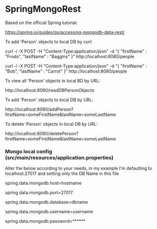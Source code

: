 # SpringMongoRest

Based on the official Spring tutorial:

https://spring.io/guides/gs/accessing-mongodb-data-rest/

To add 'Person' objects to local DB by curl:

curl -i -X POST -H "Content-Type:application/json" -d "{  \"firstName\" : \"Frodo\",  \"lastName\" : \"Baggins\" }" http://localhost:8080/people

curl -i -X POST -H "Content-Type:application/json" -d "{  \"firstName\" : \"Bob\",  \"lastName\" : \"Carrot\" }" http://localhost:8080/people

To view all 'Person' objects in local BD by URL:

http://localhost:8080/readDBPersonObjects

To add 'Person' objects to local DB by URL:

http://localhost:8080/addPerson?firstName=someFirstName&lastName=someLastName

To delete 'Person' objects in local DB by URL:

http://localhost:8080/deletePerson?firstName=someFirstName&lastName=someLastName


### Mongo local config (src/main/resources/application.properties)

Alter the below according to your needs, in my example I'm defaulting to localhost:27017 and setting only the DB Name in this file

spring.data.mongodb.host=hostname

spring.data.mongodb.port=27017 

spring.data.mongodb.database=dbname

spring.data.mongodb.username=username

spring.data.mongodb.password=******